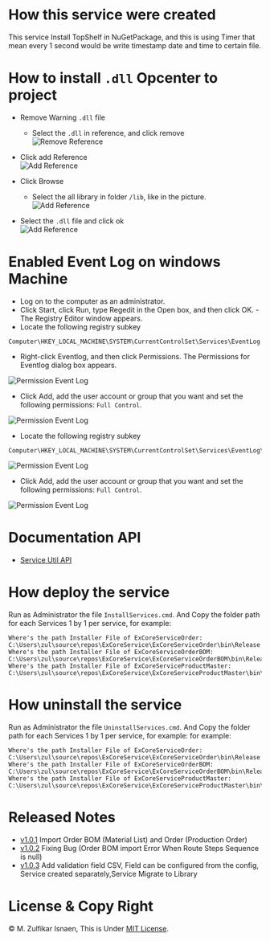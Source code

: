 # How this service were created
This service Install TopShelf in NuGetPackage, and this is using Timer that mean every 1 second would be write timestamp date and time to certain file.

# How to install `.dll` Opcenter to project

* Remove Warning `.dll` file
    * Select the `.dll` in reference, and click remove </br>
![Remove Reference](./Images/removeReference1.jpg)</br>

* Click add Reference</br>
![Add Reference](./Images/AddReference1.jpg)</br>

* Click Browse
    * Select the all library in folder `/lib`, like in the picture.</br>
![Add Reference](./Images/AddRefrence2.jpg)</br>

* Select the `.dll` file and click ok</br>
![Add Reference](./Images/AddRefrence3.jpg)</br>

# Enabled Event Log on windows Machine
- Log on to the computer as an administrator.
- Click Start, click Run, type Regedit in the Open box, and then click OK. - The Registry Editor window appears.
- Locate the following registry subkey
```
Computer\HKEY_LOCAL_MACHINE\SYSTEM\CurrentControlSet\Services\EventLog
```
- Right-click Eventlog, and then click Permissions. The Permissions for Eventlog dialog box appears.

![Permission Event Log](./Images/EventLogPermission1.jpg)

- Click Add, add the user account or group that you want and set the following permissions: `Full Control`.

![Permission Event Log](./Images/EventLogPermission2.jpg)

- Locate the following registry subkey
```
Computer\HKEY_LOCAL_MACHINE\SYSTEM\CurrentControlSet\Services\EventLog\Security
```

![Permission Event Log](./Images/EventLogPermission3.jpg)

- Click Add, add the user account or group that you want and set the following permissions: `Full Control`.

![Permission Event Log](./Images/EventLogPermission4.jpg)

# Documentation API
- [Service Util API](./ExCoreService/README.md)
# How deploy the service
Run as Administrator the file `InstallServices.cmd`. And Copy the folder path for each Services 1 by 1 per service, for example:
```
Where's the path Installer File of ExCoreServiceOrder: C:\Users\zul\source\repos\ExCoreService\ExCoreServiceOrder\bin\Release
Where's the path Installer File of ExCoreServiceOrderBOM: C:\Users\zul\source\repos\ExCoreService\ExCoreServiceOrderBOM\bin\Release
Where's the path Installer File of ExCoreServiceProductMaster: C:\Users\zul\source\repos\ExCoreService\ExCoreServiceProductMaster\bin\Release
```
# How uninstall the service
Run as Administrator the file `UninstallServices.cmd`. And Copy the folder path for each Services 1 by 1 per service, for example:
for example:
```
Where's the path Installer File of ExCoreServiceOrder: C:\Users\zul\source\repos\ExCoreService\ExCoreServiceOrder\bin\Release
Where's the path Installer File of ExCoreServiceOrderBOM: C:\Users\zul\source\repos\ExCoreService\ExCoreServiceOrderBOM\bin\Release
Where's the path Installer File of ExCoreServiceProductMaster: C:\Users\zul\source\repos\ExCoreService\ExCoreServiceProductMaster\bin\Release
```
# Released Notes
- [v1.0.1](https://github.com/zulfikar4568/ExCoreService/releases/tag/v1.0.1) Import Order BOM (Material List) and Order (Production Order)
- [v1.0.2](https://github.com/zulfikar4568/ExCoreService/releases/tag/v1.0.2) Fixing Bug (Order BOM import Error When Route Steps Sequence is null)
- [v1.0.3](https://github.com/zulfikar4568/ExCoreService/releases/tag/v1.0.3) Add validation field CSV, Field can be configured from the config, Service created separately,Service Migrate to Library

# License & Copy Right
© M. Zulfikar Isnaen, This is Under [MIT License](LICENSE).